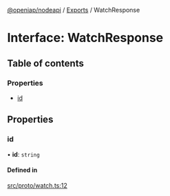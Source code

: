 [@openiap/nodeapi](../README.md) / [Exports](../modules.md) / WatchResponse

# Interface: WatchResponse

## Table of contents

### Properties

- [id](WatchResponse.md#id)

## Properties

### id

• **id**: `string`

#### Defined in

[src/proto/watch.ts:12](https://github.com/openiap/nodeapi/blob/a6b5438/src/proto/watch.ts#L12)
